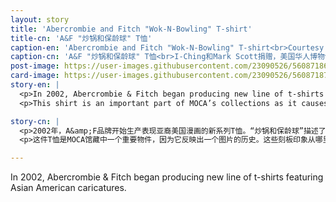 ```yaml
---
layout: story
title: 'Abercrombie and Fitch "Wok-N-Bowling" T-shirt'
title-cn: 'A&F "炒锅和保龄球" T恤'
caption-en: 'Abercrombie and Fitch "Wok-N-Bowling" T-shirt<br>Courtesy of I-Ching and Mark Scott, Museum of Chinese in America (MOCA) Collection'
caption-cn: 'A&F "炒锅和保龄球" T恤<br>I-Ching和Mark Scott捐赠，美国华人博物馆（MOCA）馆藏'
post-image: https://user-images.githubusercontent.com/23090526/56087186-d9af5400-5e33-11e9-8505-fb9ea31b6f68.jpg
card-image: https://user-images.githubusercontent.com/23090526/56087187-dae08100-5e33-11e9-9785-fab0e4eda986.jpg
story-en: |
  <p>In 2002, Abercrombie & Fitch began producing new line of t-shirts featuring Asian American caricatures. ‘Wok-N-Bowl’ depicts a stereotypical image of a Chinese American restaurant workers wearing a rice hat. In making fun of the Chinese American restaurant worker, the image fails to take into account how this stereotype was born. With the Chinese Exclusion Act of 1882, Chinese laborers were barred from immigrating or obtaining citizenship for a decade. This act was a result of many American laborers feeling threatened by Chinese laborers who worked for a lower wage. Only special businesses were allowed to bring in employees from China through the use of a merchant visa. In 1915, restaurants were among the few businesses added to this list. Between 1910 and 1920 the number of Chinese restaurants in New York City alone nearly quadrupled. The image of the Chinese American restaurant worker was therefore born out of exclusionary actions taken by the US and a community left with very few other job options.</p>
  <p>This shirt is an important part of MOCA’s collections as it causes one to reflect on the history of the image. Where do these stereotypes come from? Why are they still prevalent? Without asking these questions or confronting them, they will continue to exist. The Asian American community confronted this offensive image through collective public protest back in 2002, causing this shirt and two others to be pulled by Abercrombie & Fitch.</p>

story-cn: |
  <p>2002年，A&amp;F品牌开始生产表现亚裔美国漫画的新系列T恤。“炒锅和保龄球”描述了一个带着米斗帽子的华裔美国餐馆工人的传统刻板形象。在取笑在美中国餐馆工作者时，这张漫画没有考虑这个传统刻板形象是如何诞生的。根据1882年的“排华法案”，中国劳工被禁止移民或者获得公民身份长达十年之久。这个法案是由于许多美国劳工感觉受到来自工资较低的中国劳工的威胁的结果。只有特殊企业才被允许利用商户签证从中国引进员工。在1915年，餐馆成为加入此列的少数行业之一。在1910年到1920年间，仅在纽约的中餐馆数量就几乎翻了两番。因此，美国华人餐馆工作者的形象其实是源于美国的排他性行为，以及一个被留下极少其他工作机会的社区。</p>
  <p>这件T恤是MOCA馆藏中一个重要物件，因为它反映出一个图片的历史。这些刻板印象从哪里来？为什么他们仍在流行？如果我们不去问这些问题，不去面对他们，他们就仍将继续存在。亚裔美国社区在2002年通过公众集体抗议对抗这一冒犯性的漫画，直接导致这件T恤和其他两件都被Abercrombie & Fitch公司下线。</p>

---
```


In 2002, Abercrombie & Fitch began producing new line of t-shirts featuring Asian American caricatures.
